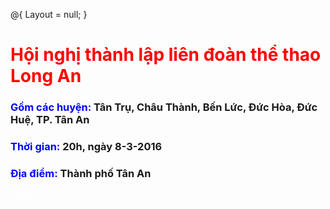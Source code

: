 
@{
    Layout = null;
}

<!DOCTYPE html>

<html>
<head>
    <meta name="viewport" content="width=device-width" />
    <link href="~/Content/bootstrap.min.css" rel="stylesheet" />
    <title>Index</title>
    <style>
        .btn a {
            color: white;
            text-decoration: none;
        }
    </style>
</head>
<body>
    <div class="container">
        <div class="row">
            <div class="panel panel-default">
                <div class="panel-heading text-center">
                    <h1 style="color:red">Hội nghị thành lập liên đoàn thể thao Long An</h1>
                    <h3><a style="color:blue">Gồm các huyện:</a> Tân Trụ, Châu Thành, Bến Lức, Đức Hòa, Đức Huệ, TP. Tân An</h3>
                    <h3><a style="color:blue">Thời gian:</a> 20h, ngày 8-3-2016</h3>
                    <h3><a style="color:blue">Địa điểm:</a>  Thành phố Tân An</h3>
                </div>
                <div class="panel-heading text-center">
                    <div class="btn btn-success">
                        <a href="/Home/DangKy">Đăng kí</a>
                    </div>
                </div>
            </div>
        </div>
</body>
</html>
